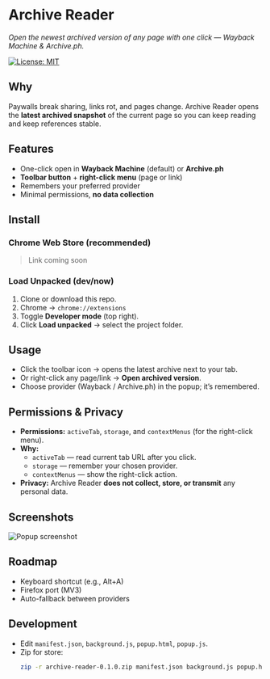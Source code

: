 # Archive Reader

_Open the newest archived version of any page with one click — Wayback Machine & Archive.ph._

<!-- Badges (add once live) -->
<!-- [![Chrome Web Store](https://img.shields.io/chrome-web-store/v/XXXXXXXX)](STORE_LINK) -->

[![License: MIT](https://img.shields.io/badge/License-MIT-green.svg)](LICENSE)

## Why

Paywalls break sharing, links rot, and pages change. Archive Reader opens the **latest archived snapshot** of the current page so you can keep reading and keep references stable.

## Features

- One-click open in **Wayback Machine** (default) or **Archive.ph**
- **Toolbar button** + **right-click menu** (page or link)
- Remembers your preferred provider
- Minimal permissions, **no data collection**

## Install

### Chrome Web Store (recommended)

> Link coming soon

<!-- Replace after publish:
**Install from the Chrome Web Store:** [Archive Reader](STORE_LINK)
-->

### Load Unpacked (dev/now)

1. Clone or download this repo.
2. Chrome → `chrome://extensions`
3. Toggle **Developer mode** (top right).
4. Click **Load unpacked** → select the project folder.

## Usage

- Click the toolbar icon → opens the latest archive next to your tab.
- Or right-click any page/link → **Open archived version**.
- Choose provider (Wayback / Archive.ph) in the popup; it’s remembered.

## Permissions & Privacy

- **Permissions:** `activeTab`, `storage`, and `contextMenus` (for the right-click menu).
- **Why:**
  - `activeTab` — read current tab URL after you click.
  - `storage` — remember your chosen provider.
  - `contextMenus` — show the right-click action.
- **Privacy:** Archive Reader **does not collect, store, or transmit** any personal data.

## Screenshots

![Popup screenshot](images/popup.png)

## Roadmap

- Keyboard shortcut (e.g., Alt+A)
- Firefox port (MV3)
- Auto-fallback between providers

## Development

- Edit `manifest.json`, `background.js`, `popup.html`, `popup.js`.
- Zip for store:
  ```bash
  zip -r archive-reader-0.1.0.zip manifest.json background.js popup.html popup.js icons/ -x "*/.*"
  ```
